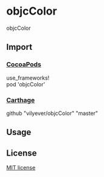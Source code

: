 # objcColor
objcColor

## Import
### [CocoaPods](http://cocoapods.org)
use_frameworks!
</br>
pod 'objcColor'

### [Carthage](https://github.com/Carthage/Carthage)
github "vilyever/objcColor" "master"

## Usage

## License

[MIT license](LICENSE)
